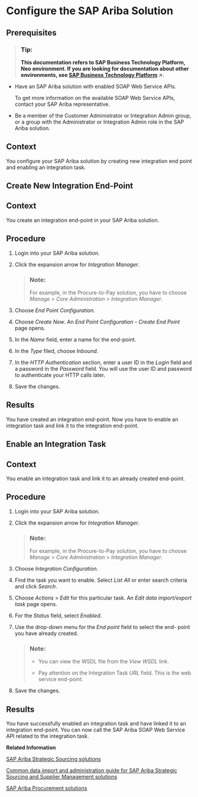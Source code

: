 <!-- loio2bd48cfaee3f4967b4d3fa3c87cf942b -->

# Configure the SAP Ariba Solution



<a name="loio2bd48cfaee3f4967b4d3fa3c87cf942b__prereq_qdq_zrj_p1b"/>

## Prerequisites

> ### Tip:  
> **This documentation refers to SAP Business Technology Platform, Neo environment. If you are looking for documentation about other environments, see [SAP Business Technology Platform](https://help.sap.com/viewer/65de2977205c403bbc107264b8eccf4b/Cloud/en-US/6a2c1ab5a31b4ed9a2ce17a5329e1dd8.html "SAP Business Technology Platform (SAP BTP) is an integrated offering comprised of four technology portfolios: database and data management, application development and integration, analytics, and intelligent technologies. The platform offers users the ability to turn data into business value, compose end-to-end business processes, and build and extend SAP applications quickly.") :arrow_upper_right:.**

-   Have an SAP Ariba solution with enabled SOAP Web Service APIs.

    To get more information on the available SOAP Web Service APIs, contact your SAP Ariba representative.

-   Be a member of the Customer Administrator or Integration Admin group, or a group with the Administrator or Integration Admin role in the SAP Ariba solution.




## Context

You configure your SAP Ariba solution by creating new integration end point and enabling an integration task.

 <a name="loio1fbecef94dd44130a5c54c3fa05ec341"/>

<!-- loio1fbecef94dd44130a5c54c3fa05ec341 -->

## Create New Integration End-Point



## Context

You create an integration end-point in your SAP Ariba solution.



## Procedure

1.  Login into your SAP Ariba solution.

2.  Click the expansion arrow for *Integration Manager*.

    > ### Note:  
    > For example, in the Procure-to-Pay solution, you have to choose *Manage* \> *Core Administration* \> *Integration Manager*.

3.  Choose *End Point Configuration*.

4.  Choose *Create New*. An *End Point Configuration - Create End Point* page opens.

5.  In the *Name* field, enter a name for the end-point.

6.  In the *Type* filed, choose *Inbound*.

7.  In the *HTTP Authentication* section, enter a user ID in the *Login* field and a password in the *Password* field. You will use the user ID and password to authenticate your HTTP calls later.

8.  Save the changes.




<a name="loio1fbecef94dd44130a5c54c3fa05ec341__result_snq_w5j_p1b"/>

## Results

You have created an integration end-point. Now you have to enable an integration task and link it to the integration end-point.

 <a name="loioeeaae4b5d8d84e5ba45bddfb8d8ccace"/>

<!-- loioeeaae4b5d8d84e5ba45bddfb8d8ccace -->

## Enable an Integration Task



## Context

You enable an integration task and link it to an already created end-point.



## Procedure

1.  Login into your SAP Ariba solution.

2.  Click the expansion arrow for *Integration Manager*.

    > ### Note:  
    > For example, in the Procure-to-Pay solution, you have to choose *Manage* \> *Core Administration* \> *Integration Manager*.

3.  Choose *Integration Configuration*.

4.  Find the task you want to enable. Select *List All* or enter search criteria and click *Search*.

5.  Choose *Actions* \> *Edit* for this particular task. An *Edit data import/export task* page opens.

6.  For the *Status* field, select *Enabled*.

7.  Use the drop-down menu for the *End point* field to select the end- point you have already created.

    > ### Note:  
    > -   You can view the WSDL file from the *View WSDL* link.
    > 
    > -   Pay attention on the Integration Task *URL* field. This is the web service end-point.

8.  Save the changes.




<a name="loioeeaae4b5d8d84e5ba45bddfb8d8ccace__result_amv_pvj_p1b"/>

## Results

You have successfully enabled an integration task and have linked it to an integration end-point. You can now call the SAP Ariba SOAP Web Service API related to the integration task.

**Related Information**  


[SAP Ariba Strategic Sourcing solutions](https://help.sap.com/viewer/product/ARIBA_SOURCING/cloud/en-US?task=discover_task)

[Common data import and administration guide for SAP Ariba Strategic Sourcing and Supplier Management solutions](https://help.sap.com/viewer/b6d46a2e6c3043d7bb0cbabba4262560/cloud/en-US/0edd1d1418214bcb9cd3579388c4ddf4.html)

[SAP Ariba Procurement solutions](https://help.sap.com/viewer/product/ARIBA_PROCUREMENT/cloud/en-US?task=discover_task)

